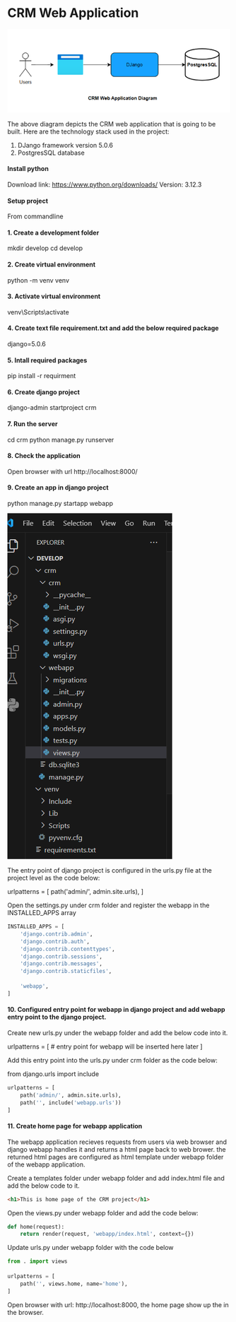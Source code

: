 # CRM Web Application
![CRM diagram](/assets/images/crm.png)

The above diagram depicts the CRM web application that is going to be built. 
Here are the technology stack used in the project:

1. DJango framework version 5.0.6
2. PostgresSQL database

#### Install python

Download link: https://www.python.org/downloads/
Version: 3.12.3

#### Setup project

From commandline 
#### 1. Create a development folder

mkdir develop
cd develop

#### 2. Create virtual environment

python -m venv venv

#### 3. Activate virtual environment

venv\Scripts\activate

#### 4. Create text file requirement.txt and add the below required package

django=5.0.6

#### 5. Intall required packages

pip install -r requirment

#### 6. Create django project

django-admin startproject crm

#### 7. Run the server

cd crm
python manage.py runserver

#### 8. Check the application

Open browser with url http://localhost:8000/

#### 9. Create an app in django project

python manage.py startapp webapp

![Project structure](/assets/images/project_structure.png)

The entry point of django project is configured in the urls.py file at the project level as the code below:

urlpatterns = [
    path('admin/', admin.site.urls),
]

Open the settings.py under crm folder and register the webapp in the INSTALLED_APPS array

```python
INSTALLED_APPS = [
    'django.contrib.admin',
    'django.contrib.auth',
    'django.contrib.contenttypes',
    'django.contrib.sessions',
    'django.contrib.messages',
    'django.contrib.staticfiles',
    
    'webapp',
]
```

#### 10. Configured entry point for webapp in django project and add webapp entry point to the django project.

Create new urls.py under the webapp folder and add the below code into it.

urlpatterns = [
    # entry point for webapp will be inserted here later
]

Add this entry point into the urls.py under crm folder as the code below:

from django.urls import include

```python
urlpatterns = [
    path('admin/', admin.site.urls),
    path('', include('webapp.urls'))
]
```

#### 11. Create home page for webapp application

The webapp application recieves requests from users via web browser and django webapp handles it and returns a html page back to web brower. the returned html pages are configured as html template under webapp folder of the webapp application.

Create a templates folder under webapp folder and add index.html file and add the below code to it.

```html
<h1>This is home page of the CRM project</h1>
```

Open the views.py under webapp folder and add the code below:

```python
def home(request):
    return render(request, 'webapp/index.html', context={})
```

Update urls.py under webapp folder with the code below

```python
from . import views

urlpatterns = [
    path('', views.home, name='home'),
]
```

Open browser with url: http://localhost:8000, the home page show up the in the browser.